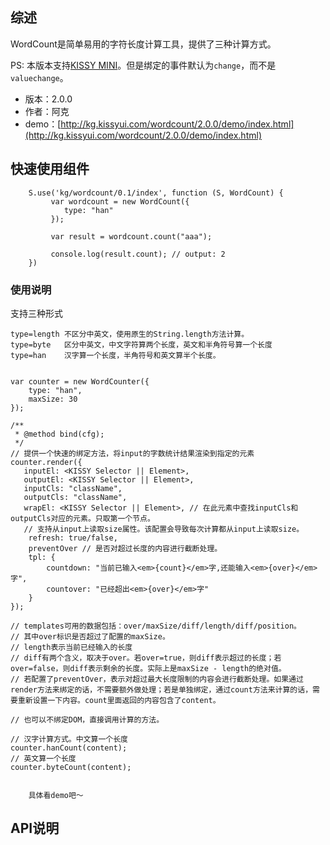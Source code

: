 ## 综述

WordCount是简单易用的字符长度计算工具，提供了三种计算方式。

PS: 本版本支持[KISSY MINI](http://m.kissyui.com/)。但是绑定的事件默认为`change`，而不是`valuechange`。


* 版本：2.0.0
* 作者：阿克
* demo：[http://kg.kissyui.com/wordcount/2.0.0/demo/index.html](http://kg.kissyui.com/wordcount/2.0.0/demo/index.html)


## 快速使用组件

```
    S.use('kg/wordcount/0.1/index', function (S, WordCount) {
         var wordcount = new WordCount({
            type: "han"
         });

         var result = wordcount.count("aaa");

         console.log(result.count); // output: 2
    })
```
### 使用说明

 支持三种形式

    type=length 不区分中英文，使用原生的String.length方法计算。
    type=byte   区分中英文，中文字符算两个长度，英文和半角符号算一个长度
    type=han    汉字算一个长度，半角符号和英文算半个长度。

```

var counter = new WordCounter({
    type: "han",
    maxSize: 30
});

/**
 * @method bind(cfg);
 */
// 提供一个快速的绑定方法，将input的字数统计结果渲染到指定的元素
counter.render({
   inputEl: <KISSY Selector || Element>,
   outputEl: <KISSY Selector || Element>,
   inputCls: "className",
   outputCls: "className",
   wrapEl: <KISSY Selector || Element>, // 在此元素中查找inputCls和outputCls对应的元素。只取第一个节点。
   // 支持从input上读取size属性。该配置会导致每次计算都从input上读取size。
    refresh: true/false,
    preventOver // 是否对超过长度的内容进行截断处理。
    tpl: {
        countdown: "当前已输入<em>{count}</em>字,还能输入<em>{over}</em>字",
        countover: "已经超出<em>{over}</em>字"
    }
});

// templates可用的数据包括：over/maxSize/diff/length/diff/position。
// 其中over标识是否超过了配置的maxSize。
// length表示当前已经输入的长度
// diff有两个含义，取决于over。若over=true，则diff表示超过的长度；若over=false，则diff表示剩余的长度。实际上是maxSize - length的绝对值。
// 若配置了preventOver，表示对超过最大长度限制的内容会进行截断处理。如果通过render方法来绑定的话，不需要额外做处理；若是单独绑定，通过count方法来计算的话，需要重新设置一下内容。count里面返回的内容包含了content。

// 也可以不绑定DOM，直接调用计算的方法。

// 汉字计算方式。中文算一个长度
counter.hanCount(content);
// 英文算一个长度
counter.byteCount(content);


    具体看demo吧～

```

## API说明

